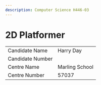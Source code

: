 ```yaml
---
description: Computer Science H446-03
---
```


# 2D Platformer

|                  |                |
| ---------------- | -------------- |
| Candidate Name   | Harry Day      |
| Candidate Number |                |
| Centre Name      | Marling School |
| Centre Number    | 57037          |

